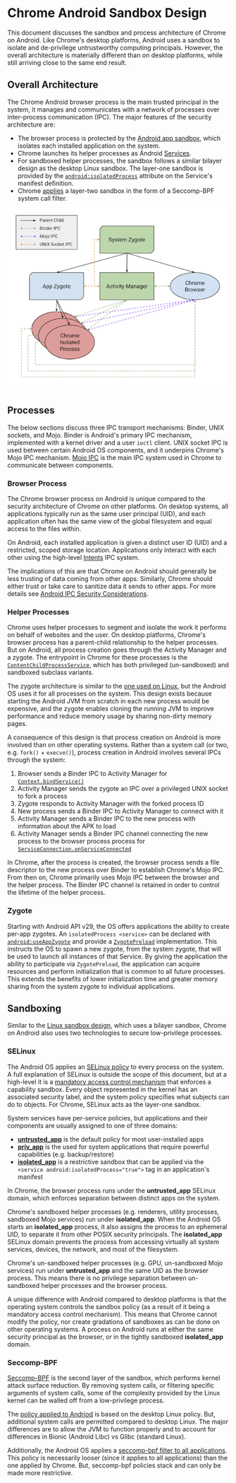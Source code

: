 # Chrome Android Sandbox Design

This document discusses the sandbox and process architecture of Chrome on
Android. Like Chrome's desktop platforms, Android uses a sandbox to isolate and
de-privilege untrustworthy computing principals. However, the overall
architecture is materially different than on desktop platforms, while still
arriving close to the same end result.

## Overall Architecture

The Chrome Android browser process is the main trusted principal in the system,
it manages and communicates with a network of processes over inter-process
communication (IPC). The major features of the security architecture are:

- The browser process is protected by the [Android app
  sandbox](https://source.android.com/docs/security/app-sandbox), which isolates
  each installed application on the system.
- Chrome launches its helper processes as Android
  [Services](https://developer.android.com/reference/android/app/Service).
- For sandboxed helper processes, the sandbox follows a similar bilayer design
  as the desktop Linux sandbox. The layer-one sandbox is provided by the
  [`android:isolatedProcess`](https://developer.android.com/guide/topics/manifest/service-element#isolated)
  attribute on the Service's manifest definition.
- Chrome [applies](https://source.chromium.org/chromium/chromium/src/+/main:sandbox/linux/seccomp-bpf-helpers/seccomp_starter_android.h)
  a layer-two sandbox in the form of a Seccomp-BPF system call filter.

![Diagram of the Android OS components and the parent/child and IPC relationships](android-sandbox-diagram.png)

<!-- Source: https://docs.google.com/drawings/d/11oVsYx_TCrPMglMMW009IFFCStPrLPFbAIVNPp647Lw/edit -->

## Processes

The below sections discuss three IPC transport mechanisms: Binder, UNIX sockets,
and Mojo. Binder is Android's primary IPC mechanism, implemented with a kernel
driver and a user `ioctl` client. UNIX socket IPC is used between certain
Android OS components, and it underpins Chrome's Mojo IPC mechanism. [Mojo
IPC](../../mojo/README.md) is the main IPC system used in Chrome to communicate
between components.

### Browser Process

The Chrome browser process on Android is unique compared to the security
architecture of Chrome on other platforms. On desktop systems, all applications
typically run as the same user principal (UID), and each application often has
the same view of the global filesystem and equal access to the files within.

On Android, each installed application is given a distinct user ID (UID) and a
restricted, scoped storage location. Applications only interact with each other
using the high-level
[Intents](https://developer.android.com/guide/components/intents-filters) IPC
system.

The implications of this are that Chrome on Android should generally be
less trusting of data coming from other apps. Similarly, Chrome should either
trust or take care to sanitize data it sends to other apps. For more details see
[Android IPC Security Considerations](android-ipc.md).

### Helper Processes

Chrome uses helper processes to segment and isolate the work it performs on
behalf of websites and the user. On desktop platforms, Chrome's browser process
has a parent-child relationship to the helper processes. But on Android, all
process creation goes through the Activity Manager and a zygote. The entrypoint
in Chrome for these processes is the
[`ContentChildProcessService`](https://source.chromium.org/chromium/chromium/src/+/main:content/public/android/java/src/org/chromium/content/app/ContentChildProcessService.java;drc=4e1b7bc33d42b401d7d9ad1dcba72883add3e2af),
which has both privileged (un-sandboxed) and sandboxed subclass variants.

The zygote architecture is similar to the [one used on
Linux](../linux/zygote.md), but the Android OS uses it for all processes on the
system. This design exists because starting the Android JVM from scratch in each
new process would be expensive, and the zygote enables cloning the running JVM
to improve performance and reduce memory usage by sharing non-dirty memory
pages.

A consequence of this design is that process creation on Android is more
involved than on other operating systems. Rather than a system call (or two,
e.g. `fork()` + `execve()`), process creation in Android involves several IPCs
through the system:

1. Browser sends a Binder IPC to Activity Manager for [`Context.bindService()`](https://developer.android.com/reference/android/content/Context#bindService(android.content.Intent,%20android.content.Context.BindServiceFlags,%20java.util.concurrent.Executor,%20android.content.ServiceConnection))
2. Activity Manager sends the zygote an IPC over a privileged UNIX socket to fork a process
3. Zygote responds to Activity Manager with the forked process ID
4. New process sends a Binder IPC to Activity Manager to connect with it
5. Activity Manager sends a Binder IPC to the new process with information about the APK to load
6. Activity Manager sends a Binder IPC channel connecting the new process to the browser process
process for [`ServiceConnection.onServiceConnected`](https://developer.android.com/reference/android/content/ServiceConnection#onServiceConnected(android.content.ComponentName,%20android.os.IBinder))

In Chrome, after the process is created, the browser process sends a file
descriptor to the new process over Binder to establish Chrome's Mojo IPC. From
then on, Chrome primarily uses Mojo IPC between the browser and the helper
process. The Binder IPC channel is retained in order to control the lifetime of
the helper process.

### Zygote

Starting with Android API v29, the OS offers applications the ability to create
per-app zygotes. An `isolatedProcess <service>` can be declared with
[`android:useAppZygote`](https://developer.android.com/reference/android/R.styleable#AndroidManifestService_useAppZygote)
and provide a [`ZygotePreload`](https://developer.android.com/reference/android/app/ZygotePreload)
implementation. This instructs the OS to spawn a new zygote, from the system
zygote, that will be used to launch all instances of that Service. By giving the
application the ability to participate via `ZygotePreload`, the application can
acquire resources and perform initialization that is common to all future
processes. This extends the benefits of lower initialization time and greater
memory sharing from the system zygote to individual applications.

## Sandboxing

Similar to the [Linux sandbox design](../linux/sandboxing.md), which uses a
bilayer sandbox, Chrome on Android also uses two technologies to secure
low-privilege processes.

### SELinux

The Android OS applies an [SELinux policy](https://source.android.com/docs/security/features/selinux)
to every process on the system. A full explanation of SELinux is outside the
scope of this document, but at a high-level it is a [mandatory access control
mechanism](https://csrc.nist.gov/glossary/term/mandatory_access_control) that
enforces a capability sandbox. Every object represented in the kernel has an
associated security label, and the system policy specifies what subjects can do
to objects. For Chrome, SELinux acts as the layer-one sandbox.

System services have per-service policies, but applications and their components
are usually assigned to one of three domains:

- [**untrusted_app**](https://cs.android.com/android/platform/superproject/main/+/main:system/sepolicy/private/untrusted_app.te;drc=4aad91d920ad42a7374e7bbd4cb9a50de4e85efb)
  is the default policy for most user-installed apps
- [**priv_app**](https://source.android.com/docs/core/permissions/perms-allowlist)
  is the used for system applications that require powerful capabilities (e.g.
  backup/restore)
- [**isolated_app**](https://cs.android.com/android/platform/superproject/main/+/main:system/sepolicy/private/isolated_app.te;drc=941ba723baceac19151560e8a1d2830b9be6493c)
  is a restrictive sandbox that can be applied via the `<service
  android:isolatedProcess="true">` tag in an application's manifest

In Chrome, the browser process runs under the **untrusted_app** SELinux domain,
which enforces separation between distinct apps on the system.

Chrome's sandboxed helper processes (e.g. renderers, utility processes,
sandboxed Mojo services) run under **isolated_app**. When the Android OS starts
an **isolated_app** process, it also assigns the process to an ephemeral UID, to
separate it from other POSIX security principals. The **isolated_app** SELinux
domain prevents the process from accessing virtually all system services,
devices, the network, and most of the filesystem.

Chrome's un-sandboxed helper processes (e.g. GPU, un-sandboxed Mojo services)
run under **untrusted_app** and the same UID as the browser process. This means
there is no privilege separation between un-sandboxed helper processes and the
browser process.

A unique difference with Android compared to desktop platforms is that the
operating system controls the sandbox policy (as a result of it being a
mandatory access control mechanism). This means that Chrome cannot modify the
policy, nor create gradations of sandboxes as can be done on other operating
systems. A process on Android runs at either the same security principal as the
browser, or in the tightly sandboxed **isolated_app** domain.

### Seccomp-BPF

[Seccomp-BPF](https://www.kernel.org/doc/html/v4.19/userspace-api/seccomp_filter.html)
is the second layer of the sandbox, which performs kernel attack surface
reduction. By removing system calls, or filtering specific arguments of system
calls, some of the complexity provided by the Linux kernel can be walled off
from a low-privilege process.

The [policy applied to
Andriod](https://source.chromium.org/chromium/chromium/src/+/main:sandbox/linux/seccomp-bpf-helpers/baseline_policy_android.h;l=25;drc=f18d3489a59d34c92a8d96ef6a7e7279198a8ec6)
is based on the desktop Linux policy. But, additional system calls are permitted
compared to desktop Linux. The major differences are to allow the JVM to
function properly and to account for differences in Bionic (Android Libc) vs
Glibc (standard Linux).

Additionally, the Android OS applies a [seccomp-bpf filter to all
applications](https://cs.android.com/android/platform/superproject/main/+/main:bionic/libc/seccomp/seccomp_policy.cpp;l=305;drc=704772bda034448165d071f68b6aeca716f4220e).
This policy is necessarily looser (since it applies to all applications) than
the one applied by Chrome. But, seccomp-bpf policies stack and can only be made
more restrictive.
